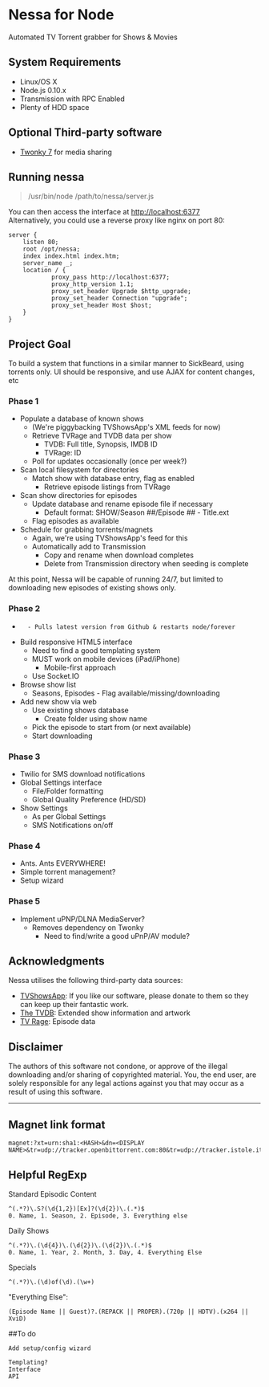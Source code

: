 # Nessa for Node
Automated TV Torrent grabber for Shows & Movies

## System Requirements

- Linux/OS X
- Node.js 0.10.x
- Transmission with RPC Enabled
- Plenty of HDD space

## Optional Third-party software

- [Twonky 7](http://twonky.com/downloads/) for media sharing

## Running nessa

> /usr/bin/node /path/to/nessa/server.js

You can then access the interface at [http://localhost:6377](http://localhost:6377)  
Alternatively, you could use a reverse proxy like nginx on port 80:

	server {
		listen 80;
		root /opt/nessa;
		index index.html index.htm;
		server_name _;
		location / {
		        proxy_pass http://localhost:6377;
		        proxy_http_version 1.1;
		        proxy_set_header Upgrade $http_upgrade;
		        proxy_set_header Connection "upgrade";
		        proxy_set_header Host $host;
		}
	}

## Project Goal

To build a system that functions in a similar manner to SickBeard, using torrents only.
UI should be responsive, and use AJAX for content changes, etc

### Phase 1
- Populate a database of known shows
	- (We're piggybacking TVShowsApp's XML feeds for now)
	- Retrieve TVRage and TVDB data per show
		- TVDB: Full title, Synopsis, IMDB ID
		- TVRage: ID
	- Poll for updates occasionally (once per week?)
- Scan local filesystem for directories
	- Match show with database entry, flag as enabled
		- Retrieve episode listings from TVRage
- Scan show directories for episodes
	- Update database and rename episode file if necessary
		- Default format: SHOW/Season ##/Episode ## - Title.ext
	- Flag episodes as available
- Schedule for grabbing torrents/magnets
	- Again, we're using TVShowsApp's feed for this
	- Automatically add to Transmission
		- Copy and rename when download completes
		- Delete from Transmission directory when seeding is complete

At this point, Nessa will be capable of running 24/7, but limited to downloading new episodes of existing shows only.

### Phase 2
- ~~~Automatic update by schedule~~~
	- Pulls latest version from Github & restarts node/forever
- Build responsive HTML5 interface
	- Need to find a good templating system
	- MUST work on mobile devices (iPad/iPhone)
		- Mobile-first approach
	- Use Socket.IO
- Browse show list
	- Seasons, Episodes - Flag available/missing/downloading
- Add new show via web
	- Use existing shows database
		- Create folder using show name
	- Pick the episode to start from (or next available)
	- Start downloading

### Phase 3
- Twilio for SMS download notifications
- Global Settings interface
	- File/Folder formatting
	- Global Quality Preference (HD/SD)
- Show Settings
	- As per Global Settings
	- SMS Notifications on/off

### Phase 4
- Ants. Ants EVERYWHERE!
- Simple torrent management?
- Setup wizard

### Phase 5
- Implement uPNP/DLNA MediaServer?
	- Removes dependency on Twonky
		- Need to find/write a good uPnP/AV module?

## Acknowledgments

Nessa utilises the following third-party data sources:

- [TVShowsApp](http://tvshowsapp.com): If you like our software, please donate to them so they can keep up their fantastic work.
- [The TVDB](http://thetvdb.com): Extended show information and artwork
- [TV Rage](http://www.tvrage.com): Episode data

## Disclaimer

The authors of this software not condone, or approve of the illegal downloading and/or sharing of copyrighted material. You, the end user, are solely responsible for any legal actions against you that may occur as a result of using this software.

---

## Magnet link format

	magnet:?xt=urn:sha1:<HASH>&dn=<DISPLAY NAME>&tr=udp://tracker.openbittorrent.com:80&tr=udp://tracker.istole.it:80...


## Helpful RegExp

Standard Episodic Content

	^(.*?)\.S?(\d{1,2})[Ex]?(\d{2})\.(.*)$  
	0. Name, 1. Season, 2. Episode, 3. Everything else
	
Daily Shows

	^(.*?)\.(\d{4})\.(\d{2})\.(\d{2})\.(.*)$  
	0. Name, 1. Year, 2. Month, 3. Day, 4. Everything Else

Specials

	^(.*?)\.(\d)of(\d).(\w+)

"Everything Else":
	
	(Episode Name || Guest)?.(REPACK || PROPER).(720p || HDTV).(x264 || XviD)


##To do

	Add setup/config wizard
	
	Templating?
	Interface
	API

